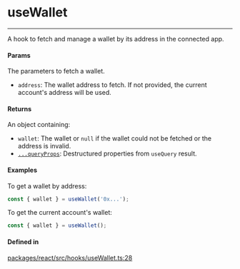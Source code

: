 # useWallet
---

A hook to fetch and manage a wallet by its address in the connected app.

#### Params

The parameters to fetch a wallet.
- `address`: The wallet address to fetch. If not provided, the current account's address will be used.

#### Returns

An object containing:
- `wallet`: The wallet or `null` if the wallet could not be fetched or the address is invalid.
- [`...queryProps`](https://tanstack.com/query/latest/docs/framework/react/reference/useQuery): Destructured properties from `useQuery` result.

#### Examples

To get a wallet by address:
```ts
const { wallet } = useWallet('0x...');
```
To get the current account's wallet:
```ts
const { wallet } = useWallet();
```

#### Defined in
[packages/react/src/hooks/useWallet.ts:28](https://github.com/fuellabs/fuel-connectors/blob/main/packages/react/src/hooks/useWallet.ts#L28)
